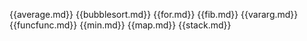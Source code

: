 {{average.md}}
{{bubblesort.md}}
{{for.md}}
{{fib.md}}
{{vararg.md}}
{{funcfunc.md}}
{{min.md}}
{{map.md}}
{{stack.md}}
